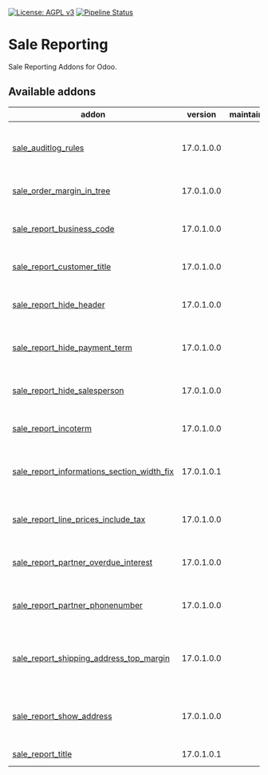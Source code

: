 [![License: AGPL v3](https://img.shields.io/badge/License-AGPL%20v3-blue.svg)](https://www.gnu.org/licenses/agpl-3.0)
[![Pipeline Status](https://gitlab.com/tawasta/odoo/sale-reporting/badges/17.0-dev/pipeline.svg)](https://gitlab.com/tawasta/odoo/sale-reporting/-/pipelines/)

Sale Reporting
==============
Sale Reporting Addons for Odoo.

[//]: # (addons)

Available addons
----------------
addon | version | maintainers | summary
--- | --- | --- | ---
[sale_auditlog_rules](sale_auditlog_rules/) | 17.0.1.0.0 |  | Adds audit log rules for sale order and sale order line
[sale_order_margin_in_tree](sale_order_margin_in_tree/) | 17.0.1.0.0 |  | Show the margin field in SO list
[sale_report_business_code](sale_report_business_code/) | 17.0.1.0.0 |  | QWeb sale reports business code
[sale_report_customer_title](sale_report_customer_title/) | 17.0.1.0.0 |  | Add title to customer address
[sale_report_hide_header](sale_report_hide_header/) | 17.0.1.0.0 |  | Hides sale report header from sale order report
[sale_report_hide_payment_term](sale_report_hide_payment_term/) | 17.0.1.0.0 |  | Hides payment term on Sale Order Report
[sale_report_hide_salesperson](sale_report_hide_salesperson/) | 17.0.1.0.0 |  | Hides salesperson element from Sales reports
[sale_report_incoterm](sale_report_incoterm/) | 17.0.1.0.0 |  | Sale Order Report Incoterm
[sale_report_informations_section_width_fix](sale_report_informations_section_width_fix/) | 17.0.1.0.1 |  | Fixes the wrapping of elements spacing gets too tight
[sale_report_line_prices_include_tax](sale_report_line_prices_include_tax/) | 17.0.1.0.0 |  | Show SO Line prices with tax instead of without
[sale_report_partner_overdue_interest](sale_report_partner_overdue_interest/) | 17.0.1.0.0 |  | Sale Report Partner overdue interest
[sale_report_partner_phonenumber](sale_report_partner_phonenumber/) | 17.0.1.0.0 |  | Sale Order Report Partner Phonenumber
[sale_report_shipping_address_top_margin](sale_report_shipping_address_top_margin/) | 17.0.1.0.0 |  | Add margin between invoicing and shipping addresses for readability
[sale_report_show_address](sale_report_show_address/) | 17.0.1.0.0 |  | Always show shipping and invoice address on sale report.
[sale_report_title](sale_report_title/) | 17.0.1.0.1 |  | Sale Report Title is set

[//]: # (end addons)
